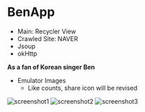 # BenApp

* Main: Recycler View
* Crawled Site: NAVER
* Jsoup
* okHttp

**As a fan of Korean singer Ben**

* Emulator Images
  * Like counts, share icon will be revised

![screenshot1](https://user-images.githubusercontent.com/55430747/83953651-e46d4980-a87c-11ea-8ee5-0a0f27e4adfc.jpg)
![screenshot2](https://user-images.githubusercontent.com/55430747/83953660-f0590b80-a87c-11ea-93ee-dabc1f889baa.jpg)
![screenshot3](https://user-images.githubusercontent.com/55430747/83953662-f222cf00-a87c-11ea-8969-0efad3fcbcff.jpg)


